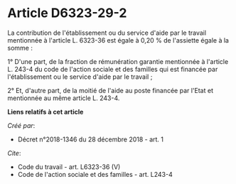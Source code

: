 # Article D6323-29-2

La contribution de l'établissement ou du service d'aide par le travail mentionnée à l'article L. 6323-36 est égale à 0,20 %
de l'assiette égale à la somme : 

1° D'une part, de la fraction de rémunération garantie mentionnée à l'article L. 243-4 du code de l'action sociale et des
familles qui est financée par l'établissement ou le service d'aide par le travail ; 

2° Et, d'autre part, de la moitié de l'aide au poste financée par l'Etat et mentionnée au même article L. 243-4.

**Liens relatifs à cet article**

_Créé par_:

  - Décret n°2018-1346 du 28 décembre 2018 - art. 1

_Cite_:

  - Code du travail - art. L6323-36 (V)
  - Code de l'action sociale et des familles - art. L243-4
